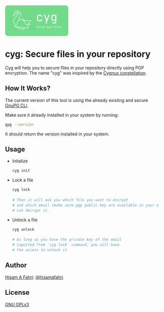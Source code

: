 <br/>
<a href="https://github.com/hisamafahri/cyg" target="blank_">
    <img height="100" alt="cyg" src="https://raw.githubusercontent.com/hisamafahri/cyg/main/docs/assets/cyg-title.svg" />
</a>
<br/>


# cyg: Secure files in your repository

Cyg will help you to secure files in your repository directly using PGP encryption. The name "cyg" was inspired by the [Cygnus constellation](https://en.wikipedia.org/wiki/Cygnus_(constellation)).

## How It Works?

The current version of this tool is using the already existing and secure [GnuPG CLI](https://gnupg.org/).

Make sure it already installed in your system by running:

```bash
gpg --version
```

It should return the version installed in your system.

## Usage

- Initalize

    ```bash
    cyg init
    ```

- Lock a file

    ```bash
    cyg lock

    # Then it will ask you which file you want to encrypt
    # and which email (make sure pgp public key are available in your system)
    # can decrypt it.
    ```

- Unlock a file

    ```bash
    cyg unlock

    # As long as you have the private key of the email
    # inputted from `cyg lock` command, you will have
    # the access to unlock it.
    ```

## Author

[Hisam A Fahri](https://hisamafahri.com): [@hisamafahri](https://github.com/hisamafahri)

## License

[GNU GPLv3](LICENSE)